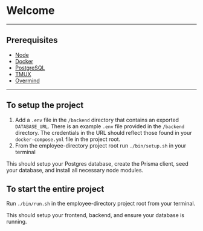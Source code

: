 
# Welcome

---

## Prerequisites

- [Node](https://formulae.brew.sh/formula/node)
- [Docker](https://docs.docker.com/get-docker/)
- [PostgreSQL](https://postgresapp.com/)
- [TMUX](https://github.com/tmux/tmux/wiki)
- [Overmind](https://github.com/DarthSim/overmind)

---

## To setup the project

1. Add a `.env` file in the `/backend` directory that contains an exported `DATABASE_URL`. There is an example `.env` file provided in the `/backend` directory. The credentials in the URL should reflect those found in your `docker-compose.yml` file in the project root.
2. From the employee-directory project root run `./bin/setup.sh` in your terminal

This should setup your Postgres database, create the Prisma client, seed your database, and install all necessary node modules.

## To start the entire project

Run `./bin/run.sh` in the employee-directory project root from your terminal.

This should setup your frontend, backend, and ensure your database is running.

